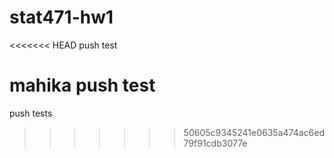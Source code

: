 # stat471-hw1

<<<<<<< HEAD
push test

mahika push test
=======
push tests
>>>>>>> 50605c9345241e0635a474ac6ed79f91cdb3077e
